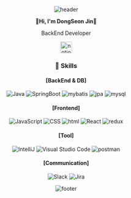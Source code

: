 <div align="center">
  
![header](https://capsule-render.vercel.app/api?type=waving&&color=0:EEFF00,100:a82da8&height=200&section=header&text=Thank%20you%20for%20visiting-nl-&fontSize=40)


**👋Hi, I'm DongSeon Jin👋**
  
BackEnd Developer

[<img src='https://cdn.jsdelivr.net/npm/simple-icons@3.0.1/icons/notion.svg' alt='notion' height='30'>](https://www.notion.so/0495064e0c47488c880dbe7e42f31e6a?pvs=4)  


### :wrench: Skills 

#### [BackEnd & DB]
![Java](https://img.shields.io/badge/Java-007396?style=for-the-badge&logo=Conda-Forge&logoColor=white)
![SpringBoot](https://img.shields.io/badge/springboot-6DB33F?style=for-the-badge&logo=springboot&logoColor=white)
![mybatis](https://img.shields.io/badge/mybatis-<red>?style=for-the-badge)
![jpa](https://img.shields.io/badge/jpa-<yellow>?style=for-the-badge)
![mysql](https://img.shields.io/badge/mysql-4479A1?style=for-the-badge&logo=mysql&logoColor=white)

#### [Frontend]
![JavaScript](https://img.shields.io/badge/JavaScript-F7DF1E?style=for-the-badge&logo=Javascript&logoColor=white)
![CSS](https://img.shields.io/badge/css-1572B6?style=for-the-badge&logo=css3&logoColor=white)
![html](https://img.shields.io/badge/html5-E34F26?style=for-the-badge&logo=html5&logoColor=white)
![React](https://img.shields.io/badge/React-20232A?style=for-the-badge&logo=react&logoColor=white)
![redux](https://img.shields.io/badge/redux-764ABC?style=for-the-badge&logo=redux&logoColor=white)

#### [Tool]
![IntelliJ](https://img.shields.io/badge/IntelliJ%20IDEA-000000?style=for-the-badge&logo=intellijidea&logoColor=white)
![Visual Studio Code](https://img.shields.io/badge/Visual%20Studio%20Code-007ACC?style=for-the-badge&logo=Visual%20Studio%20Code&logoColor=white)
![postman](https://img.shields.io/badge/postman-FF6C37?style=for-the-badge&logo=postman&logoColor=white)


#### [Communication]
![Slack](https://img.shields.io/badge/Slack-4A154B?style=for-the-badge&logo=Slack&logoColor=white)
![Jira](https://img.shields.io/badge/Jira-0052CC?style=for-the-badge&logo=jira&logoColor=white)

![footer](https://capsule-render.vercel.app/api?section=footer&type=waving&color=0:EEFF00,100:a82da8)

</div>





<!--
**DongSeonJin/DongSeonJin** is a ✨ _special_ ✨ repository because its `README.md` (this file) appears on your GitHub profile.

Here are some ideas to get you started:

- 🔭 I’m currently working on ...
- 🌱 I’m currently learning ...
- 👯 I’m looking to collaborate on ...
- 🤔 I’m looking for help with ...
- 💬 Ask me about ...
- 📫 How to reach me: ...
- 😄 Pronouns: ...
- ⚡ Fun fact: ...
-->
